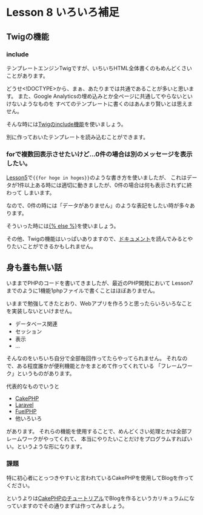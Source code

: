 Lesson 8 いろいろ補足
=================================

Twigの機能
----------------------------------

### include

テンプレートエンジンTwigですが、いちいちHTML全体書くのもめんどくさいことがあります。

どうせ<!DOCTYPE>から<html>、まぁ、<body>あたりまでは共通であることが多いと思います。
また、Google Analyticsの埋め込みとか全ページに共通してやらないといけないようなものを
すべてのテンプレートに書くのはあんまり賢いとは思えません。

そんな時には[Twigのinclude機能](http://twig.sensiolabs.org/doc/templates.html#including-other-templates)を使いましょう。

別に作っておいたテンプレートを読み込むことができます。

### forで複数回表示させたいけど…0件の場合は別のメッセージを表示したい。

[Lesson5](../Lesson5)で`{{for hoge in hoges}}`のような書き方を使いましたが、
これはデータが1件以上ある時には適切に動きましたが、0件の場合は何も表示されずに終わって
しまいます。

なので、0件の時には「データがありません」のような表記をしたい時が多々あります。

そういった時には[{% else %}](http://twig.sensiolabs.org/doc/tags/for.html#the-else-clause)を使いましょう。

その他、Twigの機能はいっぱいありますので、[ドキュメント](http://twig.sensiolabs.org/documentation)を読んでみるとやりたいことができるかもしれません。

身も蓋も無い話
-----------------------------------

いままでPHPのコードを書いてきましたが、最近のPHP開発において
Lesson7までのように1機能1phpファイルで書くことはほぼありません。

いままで勉強してきたとおり、Webアプリを作ろうと思ったらいろいろなことを実装しないといけません。

* データベース関連
* セッション
* 表示
* …

そんなのをいちいち自分で全部毎回作ってたらやってられません。
それなので、ある程度誰かが便利機能とかをまとめて作ってくれている
「フレームワーク」というものがあります。

代表的なものでいうと

* [CakePHP](http://cakephp.jp/)
* [Laravel](http://laravel.jp/)
* [FuelPHP](http://fuelphp.jp/)
* 他いろいろ

があります。
それらの機能を使用することで、めんどくさい処理とかは全部フレームワークがやってくれて、
本当にやりたいことだけをプログラムすればいい。というような形になります。

### 課題

特に初心者にとっつきやすいと言われているCakePHPを使用してBlogを作ってください。

というよりは[CakePHPのチュートリアル](http://book.cakephp.org/2.0/ja/getting-started.html)でBlogを作るというカリキュラムになっていますのでその通りまずは作ってみましょう。
